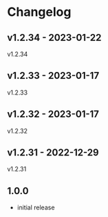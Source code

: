 # Changelog

## v1.2.34 - 2023-01-22

v1.2.34

## v1.2.33 - 2023-01-17

v1.2.33

## v1.2.32 - 2023-01-17

v1.2.32

## v1.2.31 - 2022-12-29

v1.2.31

## 1.0.0

- initial release
